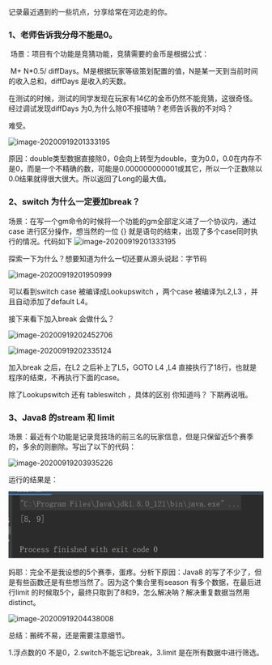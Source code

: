 

记录最近遇到的一些坑点，分享给常在河边走的你。

### 1、老师告诉我分母不能是0。

​	场景：项目有个功能是竞猜功能，竞猜需要的金币是根据公式：

​	 M+ N*0.5/ diffDays。M是根据玩家等级策划配置的值，N是某一天到当前时间的收入总和，diffDays 是收入的天数。

在测试的时候，测试的同学发现在玩家有14亿的金币仍然不能竞猜，这很奇怪。经过调试发现diffDays 为0,为什么除0不报错呐？老师告诉我的不对吗？

难受。

![image-20200919201333195](..\..\img\20200919\3.png)

原因：double类型数据直接除0，0会向上转型为double，变为0.0，0.0在内存不是0，而是一个不精确的数，可能是0.000000000001或其它，所以一个正数除以0.0结果就得很大很大。所以返回了Long的最大值。

### 2、switch 为什么一定要加break？

场景：在写一个gm命令的时候将一个功能的gm全部定义进了一个协议内，通过case 进行区分操作，想当然的一位 {} 就是语句的结束，出现了多个case同时执行的情况。代码如下
![image-20200919201333195](..\..\img\20200919\4.png)

探索一下为什么？想要知道为什么一切还要从源头说起：字节码

![image-20200919201950999](..\..\img\20200919\5.png)

可以看到switch case 被编译成Lookupswitch ，两个case 被编译为L2,L3 ，并且自动添加了default L4。

接下来看下加入break 会做什么？

![image-20200919202452706](..\..\img\20200919\7.png)

![image-20200919202335124](..\..\img\20200919\6.png)

加入break 之后，在L2 之后补上了L5，GOTO L4 ,L4 直接执行了18行，也就是程序的结束，不再执行下面的case。

除了Lookupswitch 还有 tableswitch ，具体的区别 你知道吗？ 下期再说哦。

### 3、Java8 的stream 和 limit

场景：最近有个功能是记录竞技场的前三名的玩家信息，但是只保留近5个赛季的，多余的则删除。写出了以下的代码：

![image-20200919203935226](..\..\img\20200919\8.png)

运行的结果是：

![image-20200919204034162](../..\img\20200919\10.png)



妈耶：完全不是我设想的5个赛季，蛋疼。分析下原因：Java8 的写了不少了，但是有些函数还是有些想当然了。因为这个集合里有season 有多个数据，在最后进行limit 的时候取5个，最终只取到了8和9，怎么解决呐？解决重复数据当然用distinct。 



![image-20200919204438008](..\..\img\20200919\11.png)

总结：搬砖不易，还是需要注意细节。

1.浮点数的0 不是0，2.switch不能忘记break，3.limit 是在所有数据中进行筛选。

